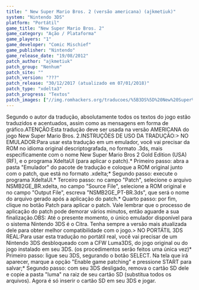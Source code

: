 ```yaml
---
title: " New Super Mario Bros. 2 (versão americana) (ajkmetiuk)"
system: "Nintendo 3DS"
platform: "Portátil"
game_title: "New Super Mario Bros. 2"
game_category: "Ação / Plataforma"
game_players: "1"
game_developer: "Comic Mischief"
game_publisher: "Nintendo"
game_release_date: "19/08/2012"
patch_author: "ajkmetiuk"
patch_group: "Nenhum"
patch_site: ""
patch_version: "???"
patch_release: "30/12/2017 (atualizado em 07/01/2018)"
patch_type: "xdelta3"
patch_progress: "Textos"
patch_images: ["//img.romhackers.org/traducoes/%5B3DS%5D%20New%20Super%20Mario%20Bros.%202%20-%20ajkmetiuk%20-%201.jpg","//img.romhackers.org/traducoes/%5B3DS%5D%20New%20Super%20Mario%20Bros.%202%20-%20ajkmetiuk%20-%202.jpg","//img.romhackers.org/traducoes/%5B3DS%5D%20New%20Super%20Mario%20Bros.%202%20-%20ajkmetiuk%20-%203.jpg"]
---
```

Segundo o autor da tradução, absolutamente todos os textos do jogo estão traduzidos e acentuados, assim como as mensagens em forma de gráfico.ATENÇÃO:Esta tradução deve ser usada na versão AMERICANA do jogo New Super Mario Bros. 2.INSTRUÇÕES DE USO DA TRADUÇÃO:> NO EMULADOR:Para usar esta tradução em um emulador, você vai precisar da ROM no idioma original descriptografada, no formato .3ds, mais especificamente com o nome New Super Mario Bros 2 Gold Edition (USA) (RF), e o programa XdeltaUI (para aplicar o patch).* Primeiro passo: abra a pasta "Emulador" do pacote de tradução e coloque a ROM original junto com o patch, que está no formato .xdelta;* Segundo passo: execute o programa XdeltaUI.* Terceiro passo: no campo "Patch", selecione o arquivo NSMB2GE_BR.xdelta, no campo "Source File", selecione a ROM original e no campo "Output File", escreva "NSMB2GE_PT-BR.3ds", que será o nome do arquivo gerado após a aplicação do patch.* Quarto passo: por fim, clique no botão Patch para aplicar o patch. Vale lembrar que o processo de aplicação do patch pode demorar vários minutos, então aguarde a sua finalização.OBS: Até o presente momento, o único emulador disponível para o sistema Nintendo 3DS é o Citra. Tenha sempre a versão mais atualizada dele para obter melhor compatibilidade com o jogo.> NO PORTÁTIL 3DS REAL:Para usar esta tradução no portátil real, você vai precisar de um Nintendo 3DS desbloqueado com a CFW Luma3DS, do jogo original ou do jogo instalado em seu 3DS. (os procedimentos serão feitos uma única vez)* Primeiro passo: ligue seu 3DS, segurando o botão SELECT. Na tela que irá aparecer, marque a opção "Enable game patching" e pressione START para salvar;* Segundo passo: com seu 3DS desligado, remova o cartão SD dele e copie a pasta "luma" na raiz de seu cartão SD (substitua todos os arquivos). Agora é só inserir o cartão SD em seu 3DS e jogar.